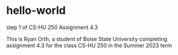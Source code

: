 # hello-world
step 1 of CS-HU 250 Assignment 4.3

This is Ryan Orth, a student of Boise State University
completing assignment 4.3 for the class CS-HU 250 in the
Summer 2023 term
